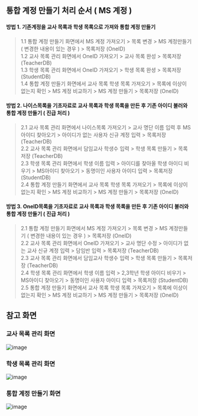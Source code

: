 ## 통합 계정 만들기 처리 순서 ( MS 계정 )

#### 방법 1. 기존계정을 교사 목록과 학생 목록으로 가져와 통합 계정 만들기
> 1.1 통합 계정 만들기 화면에서 MS 계정 가져오기 > 목록 변경 > MS 계정만들기 ( 변경한 내용이 있는 경우 ) > 목록저장 (OneID)    
> 1.2 교사 목록 관리 화면에서 OneID 가져오기  > 교사 목록 완성 > 목록저장 (TeacherDB)   
> 1.3 학생 목록 관리 화면에서  OneID 가져오기 > 학생 목록 완셩 > 목록저장 (StudentDB)   
> 1.4 통합 계정 만들기 화면에서 교사 목록 학생 목록 가져오기 > 목록에 이상이 없는지 확인 > MS 계정 비교하기 > MS 계정 만들기 > 목록저장 (OneID)   

#### 방법 2. 나이스목록을 기초자료로 교사 목록과 학생 목록을 만든 후 기존 아이디 불러와 통합 계정 만들기 ( 진급 처리 )
> 2.1 교사 목록 관리 화면에서 나이스목록 가져오기 > 교사 명단 이름 입력 후 MS아이디 찾아오기 > 아이디가 없는 사용자 신규 계정 입력 > 목록저장 (TeacherDB)   
> 2.2 교사 목록 관리 화면에서 담임교사 학생수 입력 > 학생 목록 만들기 > 목록저장 (TeacherDB)    
> 2.3 학생 목록 관리 화면에서 학생 이름 입력 > 아이디를 찾아올 학생 아이디 비우기 > MS아이디 찾아오기 > 동명이인 사용자 아이디 입력 > 목록저장 (StudentDB)   
> 2.4 통합 계정 만들기 화면에서 교사 목록 학생 목록 가져오기 > 목록에 이상이 없는지 확인 > MS 계정 비교하기 > MS 계정 만들기 > 목록저장 (OneID)   

#### 방법 3. OneID목록을 기초자료로 교사 목록과 학생 목록을 만든 후 기존 아이디 불러와 통합 계정 만들기 ( 진급 처리 )
> 2.1 통합 계정 만들기 화면에서 MS 계정 가져오기 > 목록 변경 > MS 계정만들기 ( 변경한 내용이 있는 경우 ) > 목록저장 (OneID)    
> 2.2 교사 목록 관리 화면에서 OneID 가져오기 > 교사 명단 수정 > 아이디가 없는 교사 신규 계정 입력 > 담임반 입력  > 목록저장 (TeacherDB)   
> 2.3 교사 목록 관리 화면에서 담임교사 학생수 입력 > 학생 목록 만들기 > 목록저장 (TeacherDB)    
> 2.4 학생 목록 관리 화면에서 학생 이름 입력 > 2,3학년 학생 아이디 비우기 > MS아이디 찾아오기 > 동명이인 사용자 아이디 입력 > 목록저장 (StudentDB)   
> 2.5 통합 계정 만들기 화면에서 교사 목록 학생 목록 가져오기 > 목록에 이상이 없는지 확인 > MS 계정 비교하기 > MS 계정 만들기 > 목록저장 (OneID)   


## 참고 화면
### 교사 목록 관리 화면
![image](https://github.com/ClassSync/K12/assets/16409151/8f47fa6c-5eca-414f-89ba-e9b6a4b000ce)

### 학생 목록 관리 화면
![image](https://github.com/ClassSync/K12/assets/16409151/dba6058f-0b1e-45fe-90e3-c44c0888fb65)
 
### 통합 계정 만들기 화면
![image](https://github.com/ClassSync/K12/assets/16409151/818bd286-0564-4bde-a8e2-aba6bb654a8b)
